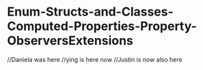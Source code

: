 # Enum-Structs-and-Classes-Computed-Properties-Property-ObserversExtensions
//Daniela was here
//ying is here now
//Justin is now also here
